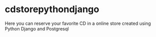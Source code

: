 # cdstorepythondjango
Here you can reserve your favorite CD in a online store created using Python Django and Postgresql
